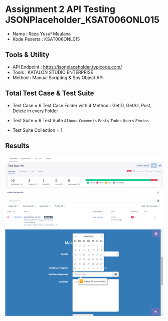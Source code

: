 # Assignment 2 API Testing JSONPlaceholder_KSAT006ONL015

- Nama : Reza Yusuf Maulana
- Kode Peserta : KSAT006ONL015

## Tools & Utility

- API Endpoint : https://jsonplaceholder.typicode.com/
- Tools : KATALON STUDIO ENTERPRISE
- Method : Manual Scripting & Spy Object API

## Total Test Case & Test Suite

- Test Case = 6 Test Case Folder with 4 Method : GetID, GetAll, Post, Delete in every Folder
- Test Suite = 6 Test Suite `Albums` `Comments` `Posts` `Todos` `Users` `Photos`

- Test Suite Collection = 1

## Results

<img src="https://github.com/rezaa98/AssignmentKatalonReza/blob/main/Assignment%201%20Web%20Testing/IMG/Report.jpeg" width="1080">
<img src="https://github.com/rezaa98/AssignmentKatalonReza/blob/main/Assignment%201%20Web%20Testing/IMG/ErrorTC08.png" width="1080">
<img src="https://github.com/rezaa98/AssignmentKatalonReza/blob/main/Assignment%201%20Web%20Testing/IMG/Error.png" width="1080">
